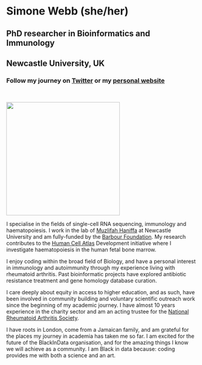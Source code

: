 # **Simone Webb (she/her)**
## PhD researcher in Bioinformatics and Immunology 
## Newcastle University, UK
### Follow my journey on [Twitter](http://twitter.com/SimSci9) or my [personal website](http://simone-webb.com) 

&nbsp;

<img src="https://static1.squarespace.com/static/5f3c2f4d6d15ec5d441defb1/t/5f3ecc313afea73d80d91b30/1597951036456/053bigTimages_%25252BMedSciLife_Muzlifah2020.jpg" width="300" height="300">

I specialise in the fields of single-cell RNA sequencing, immunology and haematopoiesis. I work in the lab of [Muzlifah Haniffa](https://www.ncl.ac.uk/medical-sciences/people/profile/mahaniffa.html) at Newcastle University and am fully-funded by the [Barbour Foundation](https://www.barbour.com/uk/the-barbour-foundation). My research contributes to the [Human Cell Atlas](https://www.humancellatlas.org/) Development initiative where I investigate haematopoiesis in the human fetal bone marrow.

I enjoy coding within the broad field of Biology, and have a personal interest in immunology and autoimmunity through my experience living with rheumatoid arthritis. Past bioinformatic projects have explored antibiotic resistance treatment and gene homology database curation.

I care deeply about equity in access to higher education, and as such, have been involved in community building and voluntary scientific outreach work since the beginning of my academic journey. I have almost 10 years experience in the charity sector and am an acting trustee for the [National Rheumatoid Arthritis Society](https://www.nras.org.uk/trustees). 

I have roots in London, come from a Jamaican family, and am grateful for the places my journey in academia has taken me so far. I am excited for the future of the BlackInData organisation, and for the amazing things I know we will achieve as a community. I am Black in data because: coding provides me with both a science and an art.

